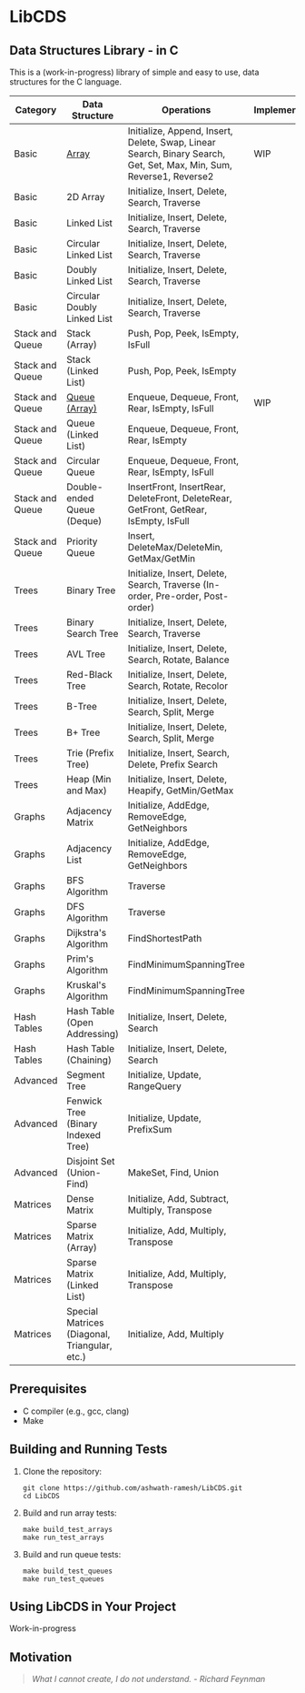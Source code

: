 # LibCDS

## Data Structures Library - in C

This is a (work-in-progress) library of simple and easy to use, data structures for the C language.

| Category        | Data Structure                                | Operations                                                                                                          | Implemented |
| --------------- | --------------------------------------------- | ------------------------------------------------------------------------------------------------------------------- | ----------- |
| Basic           | [Array](docs/arrays.md)                       | Initialize, Append, Insert, Delete, Swap, Linear Search, Binary Search, Get, Set, Max, Min, Sum, Reverse1, Reverse2 | WIP         |
| Basic           | 2D Array                                      | Initialize, Insert, Delete, Search, Traverse                                                                        |             |
| Basic           | Linked List                                   | Initialize, Insert, Delete, Search, Traverse                                                                        |             |
| Basic           | Circular Linked List                          | Initialize, Insert, Delete, Search, Traverse                                                                        |             |
| Basic           | Doubly Linked List                            | Initialize, Insert, Delete, Search, Traverse                                                                        |             |
| Basic           | Circular Doubly Linked List                   | Initialize, Insert, Delete, Search, Traverse                                                                        |             |
| Stack and Queue | Stack (Array)                                 | Push, Pop, Peek, IsEmpty, IsFull                                                                                    |             |
| Stack and Queue | Stack (Linked List)                           | Push, Pop, Peek, IsEmpty                                                                                            |             |
| Stack and Queue | [Queue (Array)](docs/queue.md)                | Enqueue, Dequeue, Front, Rear, IsEmpty, IsFull                                                                      | WIP         |
| Stack and Queue | Queue (Linked List)                           | Enqueue, Dequeue, Front, Rear, IsEmpty                                                                              |             |
| Stack and Queue | Circular Queue                                | Enqueue, Dequeue, Front, Rear, IsEmpty, IsFull                                                                      |             |
| Stack and Queue | Double-ended Queue (Deque)                    | InsertFront, InsertRear, DeleteFront, DeleteRear, GetFront, GetRear, IsEmpty, IsFull                                |             |
| Stack and Queue | Priority Queue                                | Insert, DeleteMax/DeleteMin, GetMax/GetMin                                                                          |             |
| Trees           | Binary Tree                                   | Initialize, Insert, Delete, Search, Traverse (In-order, Pre-order, Post-order)                                      |             |
| Trees           | Binary Search Tree                            | Initialize, Insert, Delete, Search, Traverse                                                                        |             |
| Trees           | AVL Tree                                      | Initialize, Insert, Delete, Search, Rotate, Balance                                                                 |             |
| Trees           | Red-Black Tree                                | Initialize, Insert, Delete, Search, Rotate, Recolor                                                                 |             |
| Trees           | B-Tree                                        | Initialize, Insert, Delete, Search, Split, Merge                                                                    |             |
| Trees           | B+ Tree                                       | Initialize, Insert, Delete, Search, Split, Merge                                                                    |             |
| Trees           | Trie (Prefix Tree)                            | Initialize, Insert, Search, Delete, Prefix Search                                                                   |             |
| Trees           | Heap (Min and Max)                            | Initialize, Insert, Delete, Heapify, GetMin/GetMax                                                                  |             |
| Graphs          | Adjacency Matrix                              | Initialize, AddEdge, RemoveEdge, GetNeighbors                                                                       |             |
| Graphs          | Adjacency List                                | Initialize, AddEdge, RemoveEdge, GetNeighbors                                                                       |             |
| Graphs          | BFS Algorithm                                 | Traverse                                                                                                            |             |
| Graphs          | DFS Algorithm                                 | Traverse                                                                                                            |             |
| Graphs          | Dijkstra's Algorithm                          | FindShortestPath                                                                                                    |             |
| Graphs          | Prim's Algorithm                              | FindMinimumSpanningTree                                                                                             |             |
| Graphs          | Kruskal's Algorithm                           | FindMinimumSpanningTree                                                                                             |             |
| Hash Tables     | Hash Table (Open Addressing)                  | Initialize, Insert, Delete, Search                                                                                  |             |
| Hash Tables     | Hash Table (Chaining)                         | Initialize, Insert, Delete, Search                                                                                  |             |
| Advanced        | Segment Tree                                  | Initialize, Update, RangeQuery                                                                                      |             |
| Advanced        | Fenwick Tree (Binary Indexed Tree)            | Initialize, Update, PrefixSum                                                                                       |             |
| Advanced        | Disjoint Set (Union-Find)                     | MakeSet, Find, Union                                                                                                |             |
| Matrices        | Dense Matrix                                  | Initialize, Add, Subtract, Multiply, Transpose                                                                      |             |
| Matrices        | Sparse Matrix (Array)                         | Initialize, Add, Multiply, Transpose                                                                                |             |
| Matrices        | Sparse Matrix (Linked List)                   | Initialize, Add, Multiply, Transpose                                                                                |             |
| Matrices        | Special Matrices (Diagonal, Triangular, etc.) | Initialize, Add, Multiply                                                                                           |             |

## Prerequisites

- C compiler (e.g., gcc, clang)
- Make

## Building and Running Tests

1. Clone the repository:

   ```
   git clone https://github.com/ashwath-ramesh/LibCDS.git
   cd LibCDS
   ```

2. Build and run array tests:

   ```
   make build_test_arrays
   make run_test_arrays
   ```

3. Build and run queue tests:
   ```
   make build_test_queues
   make run_test_queues
   ```

## Using LibCDS in Your Project

Work-in-progress

## Motivation

> _What I cannot create, I do not understand. - Richard Feynman_
